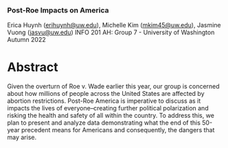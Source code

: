 ### Post-Roe Impacts on America
Erica Huynh (erihuynh@uw.edu), Michelle Kim (mkim45@uw.edu), Jasmine Vuong (jasvu@uw.edu)
INFO 201 AH: Group 7 - University of Washington
Autumn 2022

# Abstract
Given the overturn of Roe v. Wade earlier this year, our group is concerned about how millions of people across the United States are affected by abortion restrictions. Post-Roe America is imperative to discuss as it impacts the lives of everyone–creating further political polarization and risking the health and safety of all within the country. To address this, we plan to present and analyze data demonstrating what the end of this 50-year precedent means for Americans and consequently, the dangers that may arise. 
